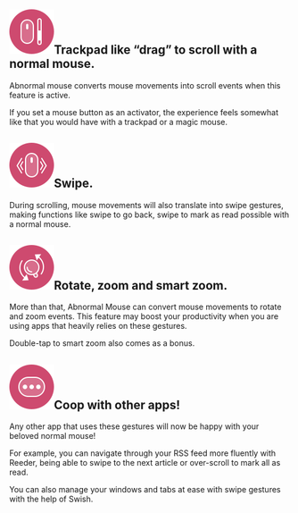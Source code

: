 ## <img class="title-icon" src="/Images/title-icon-scroll.svg"/>Trackpad like “drag” to scroll with a normal mouse.

Abnormal mouse converts mouse movements into scroll events when this feature is active.

If you set a mouse button as an activator, the experience feels somewhat like that you would have with a trackpad or a magic mouse.

## <img class="title-icon" src="/Images/title-icon-swipe.svg"/>Swipe.

During scrolling, mouse movements will also translate into swipe gestures, making functions like swipe to go back, swipe to mark as read possible with a normal mouse.

## <img class="title-icon" src="/Images/title-icon-zoom.svg"/>Rotate, zoom and smart zoom.

More than that, Abnormal Mouse can convert mouse movements to rotate and zoom events. This feature may boost your productivity when you are using apps that heavily relies on these gestures. 

Double-tap to smart zoom also comes as a bonus.

## <img class="title-icon" src="/Images/title-icon-more.svg"/>Coop with other apps!

Any other app that uses these gestures will now be happy with your beloved normal mouse! 

For example, you can navigate through your RSS feed more fluently with Reeder, being able to swipe to the next article or over-scroll to mark all as read.

You can also manage your windows and tabs at ease with swipe gestures with the help of Swish.

